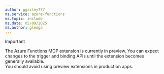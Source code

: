 ```yaml
---
author: ggailey777
ms.service: azure-functions
ms.topic: include
ms.date: 05/09/2025
ms.author: glenga
---
```

>[!IMPORTANT]  
>The Azure Functions MCP extension is currently in preview. You can expect changes to the trigger and binding APIs until the extension becomes generally available.  
>You should avoid using preview extensions in production apps.
